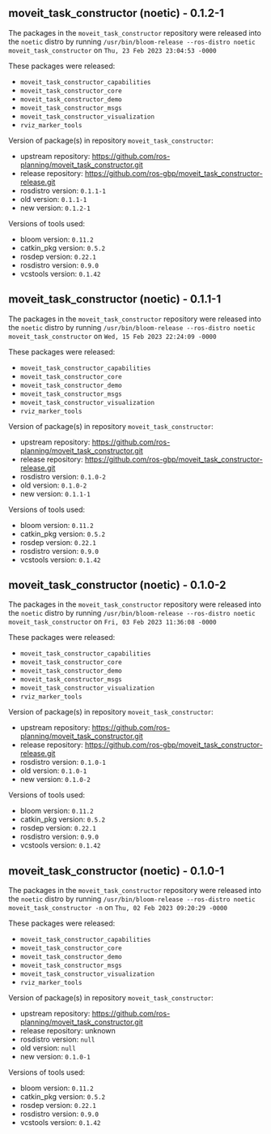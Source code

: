 ## moveit_task_constructor (noetic) - 0.1.2-1

The packages in the `moveit_task_constructor` repository were released into the `noetic` distro by running `/usr/bin/bloom-release --ros-distro noetic moveit_task_constructor` on `Thu, 23 Feb 2023 23:04:53 -0000`

These packages were released:
- `moveit_task_constructor_capabilities`
- `moveit_task_constructor_core`
- `moveit_task_constructor_demo`
- `moveit_task_constructor_msgs`
- `moveit_task_constructor_visualization`
- `rviz_marker_tools`

Version of package(s) in repository `moveit_task_constructor`:

- upstream repository: https://github.com/ros-planning/moveit_task_constructor.git
- release repository: https://github.com/ros-gbp/moveit_task_constructor-release.git
- rosdistro version: `0.1.1-1`
- old version: `0.1.1-1`
- new version: `0.1.2-1`

Versions of tools used:

- bloom version: `0.11.2`
- catkin_pkg version: `0.5.2`
- rosdep version: `0.22.1`
- rosdistro version: `0.9.0`
- vcstools version: `0.1.42`


## moveit_task_constructor (noetic) - 0.1.1-1

The packages in the `moveit_task_constructor` repository were released into the `noetic` distro by running `/usr/bin/bloom-release --ros-distro noetic moveit_task_constructor` on `Wed, 15 Feb 2023 22:24:09 -0000`

These packages were released:
- `moveit_task_constructor_capabilities`
- `moveit_task_constructor_core`
- `moveit_task_constructor_demo`
- `moveit_task_constructor_msgs`
- `moveit_task_constructor_visualization`
- `rviz_marker_tools`

Version of package(s) in repository `moveit_task_constructor`:

- upstream repository: https://github.com/ros-planning/moveit_task_constructor.git
- release repository: https://github.com/ros-gbp/moveit_task_constructor-release.git
- rosdistro version: `0.1.0-2`
- old version: `0.1.0-2`
- new version: `0.1.1-1`

Versions of tools used:

- bloom version: `0.11.2`
- catkin_pkg version: `0.5.2`
- rosdep version: `0.22.1`
- rosdistro version: `0.9.0`
- vcstools version: `0.1.42`


## moveit_task_constructor (noetic) - 0.1.0-2

The packages in the `moveit_task_constructor` repository were released into the `noetic` distro by running `/usr/bin/bloom-release --ros-distro noetic moveit_task_constructor` on `Fri, 03 Feb 2023 11:36:08 -0000`

These packages were released:
- `moveit_task_constructor_capabilities`
- `moveit_task_constructor_core`
- `moveit_task_constructor_demo`
- `moveit_task_constructor_msgs`
- `moveit_task_constructor_visualization`
- `rviz_marker_tools`

Version of package(s) in repository `moveit_task_constructor`:

- upstream repository: https://github.com/ros-planning/moveit_task_constructor.git
- release repository: https://github.com/ros-gbp/moveit_task_constructor-release.git
- rosdistro version: `0.1.0-1`
- old version: `0.1.0-1`
- new version: `0.1.0-2`

Versions of tools used:

- bloom version: `0.11.2`
- catkin_pkg version: `0.5.2`
- rosdep version: `0.22.1`
- rosdistro version: `0.9.0`
- vcstools version: `0.1.42`


## moveit_task_constructor (noetic) - 0.1.0-1

The packages in the `moveit_task_constructor` repository were released into the `noetic` distro by running `/usr/bin/bloom-release --ros-distro noetic moveit_task_constructor -n` on `Thu, 02 Feb 2023 09:20:29 -0000`

These packages were released:
- `moveit_task_constructor_capabilities`
- `moveit_task_constructor_core`
- `moveit_task_constructor_demo`
- `moveit_task_constructor_msgs`
- `moveit_task_constructor_visualization`
- `rviz_marker_tools`

Version of package(s) in repository `moveit_task_constructor`:

- upstream repository: https://github.com/ros-planning/moveit_task_constructor.git
- release repository: unknown
- rosdistro version: `null`
- old version: `null`
- new version: `0.1.0-1`

Versions of tools used:

- bloom version: `0.11.2`
- catkin_pkg version: `0.5.2`
- rosdep version: `0.22.1`
- rosdistro version: `0.9.0`
- vcstools version: `0.1.42`


